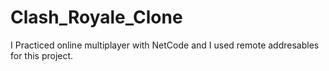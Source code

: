 # Clash_Royale_Clone

I Practiced online multiplayer with NetCode and I used remote addresables for this project.
